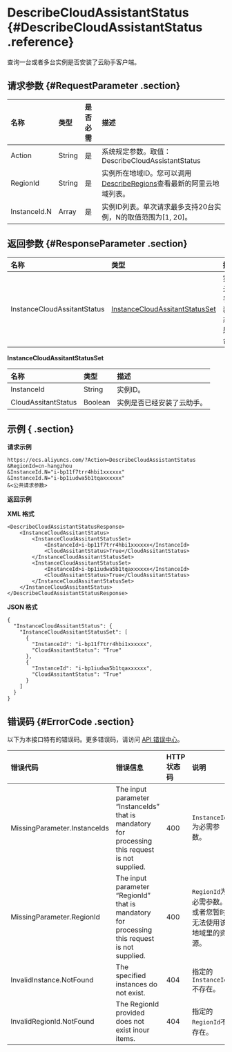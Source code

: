 # DescribeCloudAssistantStatus {#DescribeCloudAssistantStatus .reference}

查询一台或者多台实例是否安装了云助手客户端。

## 请求参数 {#RequestParameter .section}

|名称|类型|是否必需|描述|
|:-|:-|:---|:-|
|Action|String|是|系统规定参数。取值：DescribeCloudAssistantStatus|
|RegionId|String|是|实例所在地域ID。您可以调用[DescribeRegions](cn.zh-CN/API参考/地域/DescribeRegions.md#)查看最新的阿里云地域列表。|
|InstanceId.N|Array|是|实例ID列表。单次请求最多支持20台实例，N的取值范围为\[1, 20\]。|

## 返回参数 {#ResponseParameter .section}

|名称|类型|描述|
|:-|:-|:-|
|InstanceCloudAssitantStatus|[InstanceCloudAssitantStatusSet](#)|实例云助手安装状态结果集合。|

 **InstanceCloudAssitantStatusSet**

|名称|类型|描述|
|:-|:-|:-|
|InstanceId|String|实例ID。|
|CloudAssitantStatus|Boolean|实例是否已经安装了云助手。|

## 示例 { .section}

**请求示例** 

```
https://ecs.aliyuncs.com/?Action=DescribeCloudAssistantStatus
&RegionId=cn-hangzhou
&InstanceId.N="i-bp11f7trr4hbi1xxxxxx"
&InstanceId.N="i-bp1iudwa5b1tqaxxxxxx"
&<公共请求参数>
```

**返回示例** 

**XML 格式**

```
<DescribeCloudAssistantStatusResponse>
	<InstanceCloudAssitantStatus>
		<InstanceCloudAssitantStatusSet>
			<InstanceId>i-bp11f7trr4hbi1xxxxxx</InstanceId>
			<CloudAssitantStatus>True</CloudAssitantStatus>
		</InstanceCloudAssitantStatusSet>
		<InstanceCloudAssitantStatusSet>
			<InstanceId>i-bp1iudwa5b1tqaxxxxxx</InstanceId>
			<CloudAssitantStatus>True</CloudAssitantStatus>
		</InstanceCloudAssitantStatusSet>
	</InstanceCloudAssitantStatus>
</DescribeCloudAssistantStatusResponse>
```

**JSON 格式**

```
{
  "InstanceCloudAssitantStatus": {
    "InstanceCloudAssitantStatusSet": [
      {
        "InstanceId": "i-bp11f7trr4hbi1xxxxxx",
        "CloudAssitantStatus": "True"
      },
      {
        "InstanceId": "i-bp1iudwa5b1tqaxxxxxx",
        "CloudAssitantStatus": "True"
      }
    ]
  }
}
```

## 错误码 {#ErrorCode .section}

以下为本接口特有的错误码。更多错误码，请访问 [API 错误中心](https://error-center.aliyun.com/status/product/Ecs)。

|错误代码|错误信息|HTTP 状态码|说明|
|:---|:---|:-------|:-|
|MissingParameter.InstanceIds|The input parameter “InstanceIds” that is mandatory for processing this request is not supplied.|400|`InstanceIds`为必需参数。|
|MissingParameter.RegionId|The input parameter “RegionId” that is mandatory for processing this request is not supplied.|400|`RegionId`为必需参数。或者您暂时无法使用该地域里的资源。|
|InvalidInstance.NotFound|The specified instances do not exist.|404|指定的`InstanceId`不存在。|
|InvalidRegionId.NotFound|The RegionId provided does not exist inour items.|404|指定的`RegionId`不存在。|

